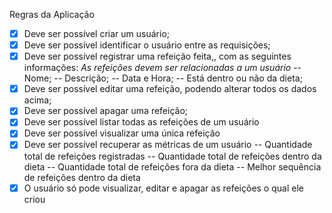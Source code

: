 Regras da Aplicação

- [x] Deve ser possível criar um usuário;
- [x] Deve ser possível identificar o usuário entre as requisições;
- [x] Deve ser possível registrar uma refeição feita,, com as seguintes informações:
  _As refeições devem ser relacionadas a um usuário_
  -- Nome;
  -- Descrição;
  -- Data e Hora;
  -- Está dentro ou não da dieta;
- [x] Deve ser possível editar uma refeição, podendo alterar todos os dados acima;
- [x] Deve ser possível apagar uma refeição;
- [x] Deve ser possível listar todas as refeições de um usuário
- [x] Deve ser possível visualizar uma única refeição
- [x] Deve ser possível recuperar as métricas de um usuário
  -- Quantidade total de refeições registradas
  -- Quantidade total de refeições dentro da dieta
  -- Quantidade total de refeições fora da dieta
  -- Melhor sequência de refeições dentro da dieta
- [x] O usuário só pode visualizar, editar e apagar as refeições o qual ele criou